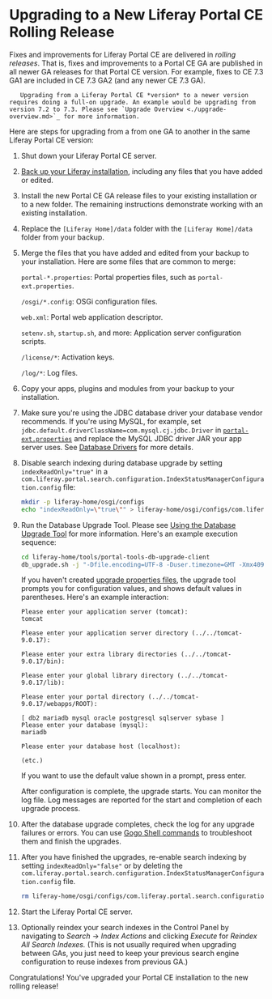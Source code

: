 # Upgrading to a New Liferay Portal CE Rolling Release

Fixes and improvements for Liferay Portal CE are delivered in *rolling releases*. That is, fixes and improvements to a Portal CE GA are published in all newer GA releases for that Portal CE version. For example, fixes to CE 7.3 GA1 are included in CE 7.3 GA2 (and any newer CE 7.3 GA).

```note::
   Upgrading from a Liferay Portal CE *version* to a newer version requires doing a full-on upgrade. An example would be upgrading from version 7.2 to 7.3. Please see `Upgrade Overview <./upgrade-overview.md>`_ for more information.
```

Here are steps for upgrading from a from one GA to another in the same Liferay Portal CE version:

1. Shut down your Liferay Portal CE server.

1. [Back up your Liferay installation](../../maintaining-a-liferay-dxp-installation/backing-up.md), including any files that you have added or edited.

1. Install the new Portal CE GA release files to your existing installation or to a new folder. The remaining instructions demonstrate working with an existing installation.

1. Replace the `[Liferay Home]/data` folder with the `[Liferay Home]/data` folder from your backup.

1. Merge the files that you have added and edited from your backup to your installation. Here are some files that are common to merge:

    `portal-*.properties`: Portal properties files, such as `portal-ext.properties`.

    `/osgi/*.config`: OSGi configuration files.

    `web.xml`: Portal web application descriptor.

    `setenv.sh`, `startup.sh`, and more: Application server configuration scripts.

    `/license/*`: Activation keys.

    `/log/*`: Log files.

1. Copy your apps, plugins and modules from your backup to your installation.

1. Make sure you're using the JDBC database driver your database vendor recommends. If you're using MySQL, for example, set `jdbc.default.driverClassName=com.mysql.cj.jdbc.Driver` in [`portal-ext.properties`](../../reference/portal-properties.md) and replace the MySQL JDBC driver JAR your app server uses. See [Database Drivers](../configuration-and-infrastructure/migrating-configurations-and-properties.md#database-drivers) for more details.

1. Disable search indexing during database upgrade by setting `indexReadOnly="true"` in a `com.liferay.portal.search.configuration.IndexStatusManagerConfiguration.config` file:

    ```bash
    mkdir -p liferay-home/osgi/configs
    echo "indexReadOnly=\"true\"" > liferay-home/osgi/configs/com.liferay.portal.search.configuration.IndexStatusManagerConfiguration.config
    ```

1. Run the Database Upgrade Tool. Please see [Using the Database Upgrade Tool](./using-the-database-upgrade-tool.md) for more information. Here's an example execution sequence:

    ```bash
    cd liferay-home/tools/portal-tools-db-upgrade-client
    db_upgrade.sh -j "-Dfile.encoding=UTF-8 -Duser.timezone=GMT -Xmx4096m" -l "output.log"
    ```

   If you haven't created [upgrade properties files](../reference/database-upgrade-tool-reference.md#manual-configuration), the upgrade tool prompts you for configuration values, and shows default values in parentheses. Here's an example interaction:

    ```
    Please enter your application server (tomcat):
    tomcat

    Please enter your application server directory (../../tomcat-9.0.17):

    Please enter your extra library directories (../../tomcat-9.0.17/bin):

    Please enter your global library directory (../../tomcat-9.0.17/lib):

    Please enter your portal directory (../../tomcat-9.0.17/webapps/ROOT):

    [ db2 mariadb mysql oracle postgresql sqlserver sybase ]
    Please enter your database (mysql):
    mariadb

    Please enter your database host (localhost):

    (etc.)
    ```

    If you want to use the default value shown in a prompt, press enter.

    After configuration is complete, the upgrade starts. You can monitor the log file. Log messages are reported for the start and completion of each upgrade process.

1. After the database upgrade completes, check the log for any upgrade failures or errors. You can use [Gogo Shell commands](../upgrade-stability-and-performance/upgrading-modules-using-gogo-shell.md) to troubleshoot them and finish the upgrades.

1. After you have finished the upgrades, re-enable search indexing by setting `indexReadOnly="false"` or by deleting the `com.liferay.portal.search.configuration.IndexStatusManagerConfiguration.config` file.

    ```bash
    rm liferay-home/osgi/configs/com.liferay.portal.search.configuration.IndexStatusManagerConfiguration.config
    ```

1. Start the Liferay Portal CE server.

1. Optionally reindex your search indexes in the Control Panel by navigating to *Search* &rarr; *Index Actions* and clicking *Execute* for *Reindex All Search Indexes.* (This is not usually required when upgrading between GAs, you just need to keep your previous search engine configuration to reuse indexes from previous GA.)

Congratulations! You've upgraded your Portal CE installation to the new rolling release!
